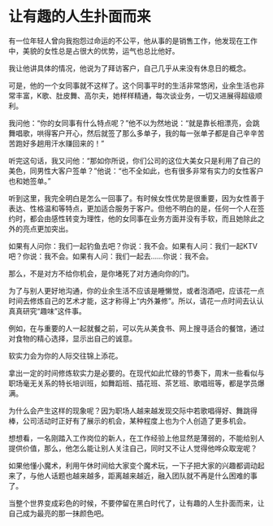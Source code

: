 # 让有趣的人生扑面而来

有一位年轻人曾向我抱怨过命运的不公平，他从事的是销售工作，他发现在工作中，美貌的女性总是占很大的优势，运气也总比他好。 

我让他讲具体的情况，他说为了拜访客户，自己几乎从来没有休息日的概念。 

可是，他的一个女同事就不这样了。这个同事平时的生活非常悠闲，业余生活也非常丰富，K歌、肚皮舞、高尔夫，她样样精通，每次谈业务，一切又进展得超级顺利。 

我问他：“你的女同事有什么特点呢？”他不以为然地说：“就是靠长相漂亮，会跳舞唱歌，哄得客户开心，然后就签了那么多单子，我的每一张单子都是自己辛辛苦苦跑好多趟用汗水赚回来的！” 

听完这句话，我又问他：“那如你所说，你们公司的这位大美女只是利用了自己的美色，同男性大客户签单？”他说：“也不全如此，也有很多非常有实力的女性客户也和她签单。” 

听到这里，我完全明白是怎么一回事了。有时候女性优势是很重要，因为女性善于表达、性格温和等特点，更加适合服务于客户。但他不明白的是，任何一个人在签约时，都会由感性转变为理性，他的女同事在业务方面并没有手软，而且她除此之外的亮点更加突出。 

如果有人问你：我们一起钓鱼去吧？你说：我不会。如果有人问：我们一起KTV吧？你说：我不会。如果有人问：我们一起去……你说：我不会。 

那么，不是对方不给你机会，是你堵死了对方通向你的门。 

为了与别人更好地沟通，你的业余生活不应该是睡懒觉，或者泡酒吧，应该花一点时间去修炼自己的艺术才能，这才称得上“内外兼修”。所以，请花一点时间去认认真真研究“趣味”这件事。 

例如，在与重要的人一起就餐之前，可以先从美食书、网上搜寻适合的餐馆，通过对食物的精心选择，显示出自己的诚意。 

软实力会为你的人际交往锦上添花。 

拿出一定的时间修炼软实力是必要的。在现代如此忙碌的节奏下，周末一些看似与职场毫无关系的特长培训班，如舞蹈班、插花班、茶艺班、歌唱班等，都是学员爆满。 

为什么会产生这样的现象呢？因为职场人越来越发现交际中若歌唱得好、舞跳得棒，公司活动时正好有了展示的机会，某种程度上也为个人创造了更多机会。 

想想看，一名刚踏入工作岗位的新人，在工作经验上他显然是薄弱的，不能给别人提供价值，那么，他怎么能让别人关注自己，同时又不让人觉得他哗众取宠呢？ 

如果他懂小魔术，利用午休时间给大家变个魔术玩，一下子把大家的兴趣都调动起来了，与他人话题也越来越多，距离越来越近，融入团队就不再是什么困难的事了。 

当整个世界变成彩色的时候，不要停留在黑白时代了，让有趣的人生扑面而来，让自己成为最亮的那一抹颜色吧。